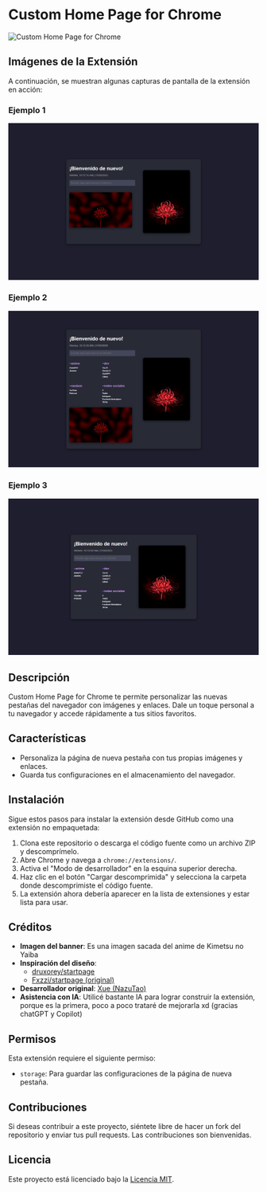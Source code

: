 # Custom Home Page for Chrome

![Custom Home Page for Chrome](https://github.com/user-attachments/assets/a22c79d3-06a7-4dbf-a5ae-d791e603a259)

## Imágenes de la Extensión

A continuación, se muestran algunas capturas de pantalla de la extensión en acción:

### Ejemplo 1
<img src="https://github.com/NazuTao/anime-homepage-extension/blob/main/images/ejemplo1.png" alt="Captura de pantalla 1" width="550">

### Ejemplo 2
<img src="https://github.com/NazuTao/anime-homepage-extension/blob/main/images/ejemplo2.png" alt="Captura de pantalla 2" width="550">

### Ejemplo 3
<img src="https://github.com/NazuTao/anime-homepage-extension/blob/main/images/ejemplo3.png" alt="Captura de pantalla 3" width="550">

## Descripción

Custom Home Page for Chrome te permite personalizar las nuevas pestañas del navegador con imágenes y enlaces. Dale un toque personal a tu navegador y accede rápidamente a tus sitios favoritos.

## Características

- Personaliza la página de nueva pestaña con tus propias imágenes y enlaces.
- Guarda tus configuraciones en el almacenamiento del navegador.

## Instalación

Sigue estos pasos para instalar la extensión desde GitHub como una extensión no empaquetada:

1. Clona este repositorio o descarga el código fuente como un archivo ZIP y descomprímelo.
2. Abre Chrome y navega a `chrome://extensions/`.
3. Activa el "Modo de desarrollador" en la esquina superior derecha.
4. Haz clic en el botón "Cargar descomprimida" y selecciona la carpeta donde descomprimiste el código fuente.
5. La extensión ahora debería aparecer en la lista de extensiones y estar lista para usar.

## Créditos

- **Imagen del banner**: Es una imagen sacada del anime de Kimetsu no Yaiba
- **Inspiración del diseño**: 
  - [druxorey/startpage](https://github.com/druxorey/startpage)
  - [Fxzzi/startpage (original)](https://github.com/Fxzzi/startpage)
- **Desarrollador original**: [Xue (NazuTao)](https://github.com/NazuTao)
- **Asistencia con IA**: Utilicé bastante IA para lograr construir la extensión, porque es la primera, poco a poco trataré de mejorarla xd (gracias chatGPT y Copilot)

## Permisos

Esta extensión requiere el siguiente permiso:

- `storage`: Para guardar las configuraciones de la página de nueva pestaña.

## Contribuciones

Si deseas contribuir a este proyecto, siéntete libre de hacer un fork del repositorio y enviar tus pull requests. Las contribuciones son bienvenidas.

## Licencia

Este proyecto está licenciado bajo la [Licencia MIT](LICENSE).

